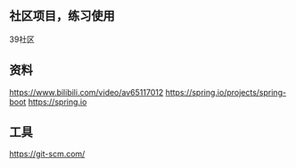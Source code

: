 ## 社区项目，练习使用
 39社区
## 资料
https://www.bilibili.com/video/av65117012 
https://spring.io/projects/spring-boot
https://spring.io

## 工具
https://git-scm.com/